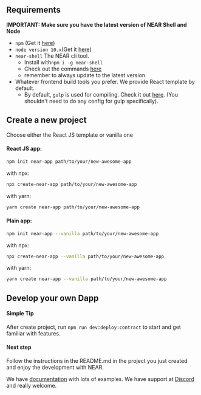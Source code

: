 ## Requirements

**IMPORTANT: Make sure you have the latest version of NEAR Shell and Node**

* `npm` \(Get it [here](https://www.npmjs.com/get-npm)\)
* `node version 10.x`\(Get it [here](https://nodejs.org/en/download)\)
* `near-shell`  The NEAR cli tool.
  * Install with`npm i -g near-shell`
  * Check out the commands [here](https://github.com/nearprotocol/near-shell)
  * remember to always update to the latest version
* Whatever frontend build tools you prefer. We provide React template by default.
  * By default, `gulp` is used for compiling.  Check it out [here](https://gulpjs.com/). \(You shouldn't need to do any config for gulp specifically\).

## Create a new project

Choose either the React JS template or vanilla one

#### React JS app:
```bash
npm init near-app path/to/your/new-awesome-app
```
with npx:

```bash
npx create-near-app path/to/your/new-awesome-app
```
with yarn:
```bash
yarn create near-app path/to/your/new-awesome-app
```

#### Plain app:
```bash
npm init near-app --vanilla path/to/your/new-awesome-app
```
with npx:

```bash
npx create-near-app --vanilla path/to/your/new-awesome-app
```
with yarn:
```bash
yarn create near-app --vanilla path/to/your/new-awesome-app
```

## Develop your own Dapp

#### Simple Tip
After create project, run ```npm run dev:deploy:contract``` to start and get familiar with features.

#### Next step
Follow the instructions in the README.md in the project you just created and enjoy the development with NEAR. 

We have [documentation](https://docs.nearprotocol.com) with lots of examples. We have support at [Discord](http://near.chat) and really welcome.